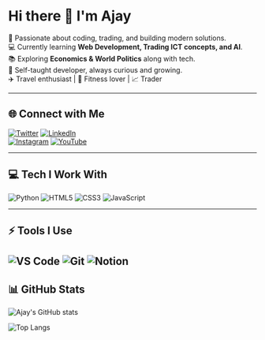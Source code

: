 # Hi there 👋 I'm Ajay  

🚀 Passionate about coding, trading, and building modern solutions.  
💻 Currently learning **Web Development, Trading ICT concepts, and AI**.  
📚 Exploring **Economics & World Politics** along with tech.  
🌱 Self-taught developer, always curious and growing.  
✈️ Travel enthusiast | 💪 Fitness lover | 📈 Trader  

---

## 🌐 Connect with Me  
[![Twitter](https://img.shields.io/badge/Twitter-1DA1F2?style=for-the-badge&logo=twitter&logoColor=white)](https://x.com/ShadowC54153?t=cj7aIGhQDbNcZGyw904l8g&s=09) 
[![LinkedIn](https://img.shields.io/badge/LinkedIn-0077B5?style=for-the-badge&logo=linkedin&logoColor=white)](https://www.linkedin.com/in/ajay-v-226768376?utm_source=share&utm_campaign=share_via&utm_content=profile&utm_medium=android_app)  
[![Instagram](https://img.shields.io/badge/Instagram-E4405F?style=for-the-badge&logo=instagram&logoColor=white)](https://www.instagram.com/shadow_crush.369?igsh=MTNhaXlseHI0ZDZqdQ==)
[![YouTube](https://img.shields.io/badge/YouTube-FF0000?style=for-the-badge&logo=youtube&logoColor=white)](https://youtube.com/@shadow_crushyt?si=56B48OheeJno3Z66)  

---

## 💻 Tech I Work With
![Python](<img width="48" height="48" src="https://img.icons8.com/color/48/python--v1.png" alt="python--v1"/>)
![HTML5](<img width="48" height="48" src="https://img.icons8.com/color/48/html-5--v1.png" alt="html-5--v1"/>)
![CSS3](<img width="48" height="48" src="https://img.icons8.com/color/48/css3.png" alt="css3"/>)
![JavaScript](<img width="48" height="48" src="https://img.icons8.com/color/48/javascript--v1.png" alt="javascript--v1"/>)

---

## ⚡ Tools I Use  
![VS Code](https://img.shields.io/badge/VS%20Code-007ACC?style=for-the-badge&logo=visual-studio-code&logoColor=white)
![Git](https://img.shields.io/badge/Git-F05032?style=for-the-badge&logo=git&logoColor=white)
![Notion](https://img.shields.io/badge/Notion-000000?style=for-the-badge&logo=notion&logoColor=white)
---

## 📊 GitHub Stats  
![Ajay's GitHub stats](https://github-readme-stats.vercel.app/api?username=YourGitHubUsername&show_icons=true&theme=radical)  

![Top Langs](https://github-readme-stats.vercel.app/api/top-langs/?username=YourGitHubUsername&layout=compact&theme=radical)  
